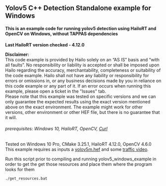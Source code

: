 ## Yolov5 C++ Detection Standalone example for Windows
#### This is an example code for running yolov5 detection using HailoRT and OpenCV on Windows, without TAPPAS dependencies

**Last HailoRT version checked - 4.12.0**

**Disclaimer:** <br />
This code example is provided by Hailo solely on an “AS IS” basis and “with all faults”. No responsibility or liability is accepted or shall be imposed upon Hailo regarding the accuracy, merchantability, completeness or suitability of the code example. Hailo shall not have any liability or responsibility for errors or omissions in, or any business decisions made by you in reliance on this code example or any part of it. If an error occurs when running this example, please open a ticket in the "Issues" tab.<br />
Please note that this example was tested on specific versions and we can only guarantee the expected results using the exact version mentioned above on the exact environment. The example might work for other versions, other environment or other HEF file, but there is no guarantee that it will.



###### prerequisites: Windows 10, HailoRT, OpenCV, [Curl](https://curl.se/windows/)

Tested on Windows 10 Pro, CMake 3.25.1, HailoRT 4.12.0, OpenCV 4.6.0
This example requires as inputs a [yolov5m.hef](https://hailo-model-zoo.s3.eu-west-2.amazonaws.com/ModelZoo/Compiled/v2.6.0/yolov5m.hef) and some [traffic video](https://hailo.files.com/files/Hailo_AEs/Examples_Videos). 

Run this script prior to compiling and running yolov5_windows_example in order to get the get those resources and place them where the program looks for them 

```
./get_resources.bat 
```
